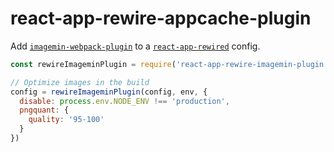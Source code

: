 # react-app-rewire-appcache-plugin

Add [`imagemin-webpack-plugin`](https://github.com/Klathmon/imagemin-webpack-plugin) to a [`react-app-rewired`](https://github.com/timarney/react-app-rewired) config.

```js
const rewireImageminPlugin = require('react-app-rewire-imagemin-plugin')

// Optimize images in the build
config = rewireImageminPlugin(config, env, {
  disable: process.env.NODE_ENV !== 'production',
  pngquant: {
    quality: '95-100'
  }
})
```
